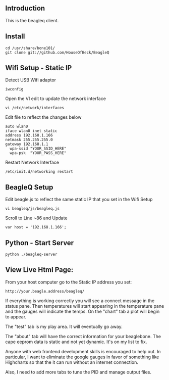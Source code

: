 Introduction
------------
This is the beagleq client.

Install
-------
    cd /usr/share/bone101/
    git clone git://github.com/HouseOfBeck/BeagleQ

Wifi Setup  - Static IP
-----------------------
Detect USB Wifi adaptor

    iwconfig

Open the VI edit to update the network interface

    vi /etc/network/interfaces

Edit file to reflect the changes below

    auto wlan0
    iface wlan0 inet static
    address 192.168.1.166
    netmask 255.255.255.0
    gateway 192.168.1.1
      wpa-ssid "YOUR_SSID_HERE"
      wpa-psk  "YOUR_PASS_HERE"

Restart Network Interface
    
    /etc/init.d/networking restart

BeagleQ Setup
-------------

Edit beagle.js to reflect the same static IP that you set in the Wifi Setup

    vi beagleq/js/beagleq.js 
  
Scroll to Line ~86 and Update

    var host = '192.168.1.166';
    
Python - Start Server
---------------------

    python ./beagleq-server
    

View Live Html Page:
--------------------
From your host computer go to the Static IP address you set:

    http://your.beagle.address/beagleq/

If everything is working correctly you will see a connect message in the status pane.
Then temperatures will start appearing in the temperature pane and the gauges will 
indicate the temps. On the "chart" tab a plot will begin to appear.

The "test" tab is my play area. It will eventually go away.

The "about" tab will have the correct information for your beaglebone. The cape
eeprom data is static and not yet dynamic. It's on my list to fix.

Anyone with web frontend development skills is encouraged to help out.
In particular, I want to eliminate the google gauges in favor of something
like Highcharts so that the it can run without an internet connection.

Also, I need to add more tabs to tune the PID and manage output files.
